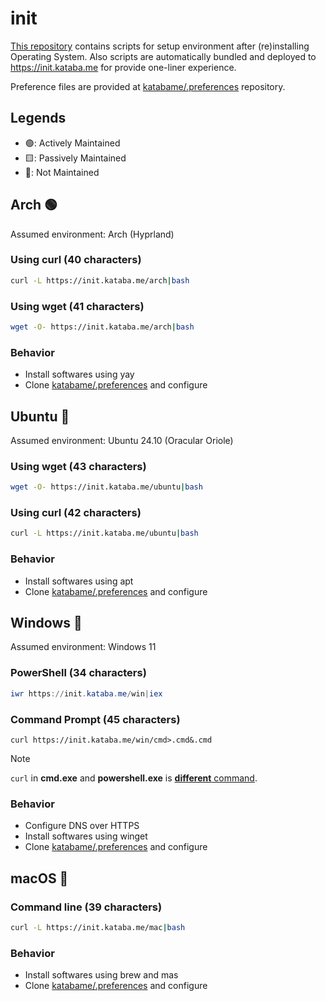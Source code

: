 # init

[This repository](https://github.com/katabame/init/) contains scripts for setup environment after (re)installing Operating System.
Also scripts are automatically bundled and deployed to <https://init.kataba.me> for provide one-liner experience.

Preference files are provided at [katabame/.preferences](https://github.com/katabame/.preferences) repository.

## Legends
* 🟢: Actively Maintained
* 🟨: Passively Maintained
* 🔺: Not Maintained

## Arch 🟢

Assumed environment: Arch (Hyprland)

### Using curl (40 characters)
```bash
curl -L https://init.kataba.me/arch|bash
```

### Using wget (41 characters)
```bash
wget -O- https://init.kataba.me/arch|bash
```


### Behavior
* Install softwares using yay
* Clone [katabame/.preferences](https://github.com/katabame/.preferences) and configure

## Ubuntu 🔺

Assumed environment: Ubuntu 24.10 (Oracular Oriole)

### Using wget (43 characters)
```bash
wget -O- https://init.kataba.me/ubuntu|bash
```

### Using curl (42 characters)
```bash
curl -L https://init.kataba.me/ubuntu|bash
```

### Behavior
* Install softwares using apt
* Clone [katabame/.preferences](https://github.com/katabame/.preferences) and configure


## Windows 🔺

Assumed environment: Windows 11

### PowerShell (34 characters)

```powershell
iwr https://init.kataba.me/win|iex
```

### Command Prompt (45 characters)

```batchfile
curl https://init.kataba.me/win/cmd>.cmd&.cmd
```

> [!Note]
> `curl` in **cmd.exe** and **powershell.exe** is [**different** command](https://curl.se/windows/microsoft.html).

### Behavior

* Configure DNS over HTTPS
* Install softwares using winget
* Clone [katabame/.preferences](https://github.com/katabame/.preferences) and configure


## macOS 🔺

### Command line (39 characters)
```bash
curl -L https://init.kataba.me/mac|bash
```

### Behavior
* Install softwares using brew and mas
* Clone [katabame/.preferences](https://github.com/katabame/.preferences) and configure
